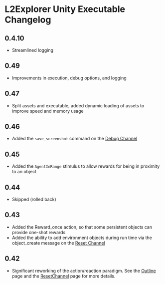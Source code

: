 # L2Explorer Unity Executable Changelog

## 0.4.10

- Streamlined logging

## 0.49

- Improvements in execution, debug options, and logging

## 0.47

- Split assets and executable, added dynamic loading of assets to improve speed and memory usage

## 0.46

- Added the `save_screenshot` command on the [Debug Channel](DebugChannel.md)

## 0.45

- Added the `AgentInRange` stimulus to allow rewards for being in proximity to an object

## 0.44

- Skipped (rolled back)

## 0.43

- Added the Reward_once action, so that some persistent objects can provide one-shot rewards
- Added the ability to add environment objects during run time via the object_create message on the [Reset Channel](ResetChannel.md)

## 0.42

- Significant reworking of the action/reaction paradigm. See the [Outline](Outline.md) page and the [ResetChannel](ResetChannel.md) page for more details.
